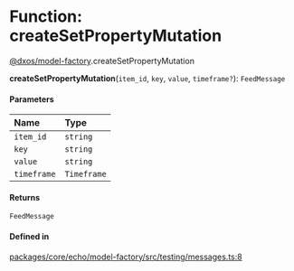 # Function: createSetPropertyMutation

[@dxos/model-factory](../modules/dxos_model_factory.md).createSetPropertyMutation

**createSetPropertyMutation**(`item_id`, `key`, `value`, `timeframe?`): `FeedMessage`

#### Parameters

| Name | Type |
| :------ | :------ |
| `item_id` | `string` |
| `key` | `string` |
| `value` | `string` |
| `timeframe` | `Timeframe` |

#### Returns

`FeedMessage`

#### Defined in

[packages/core/echo/model-factory/src/testing/messages.ts:8](https://github.com/dxos/dxos/blob/main/packages/core/echo/model-factory/src/testing/messages.ts#L8)
